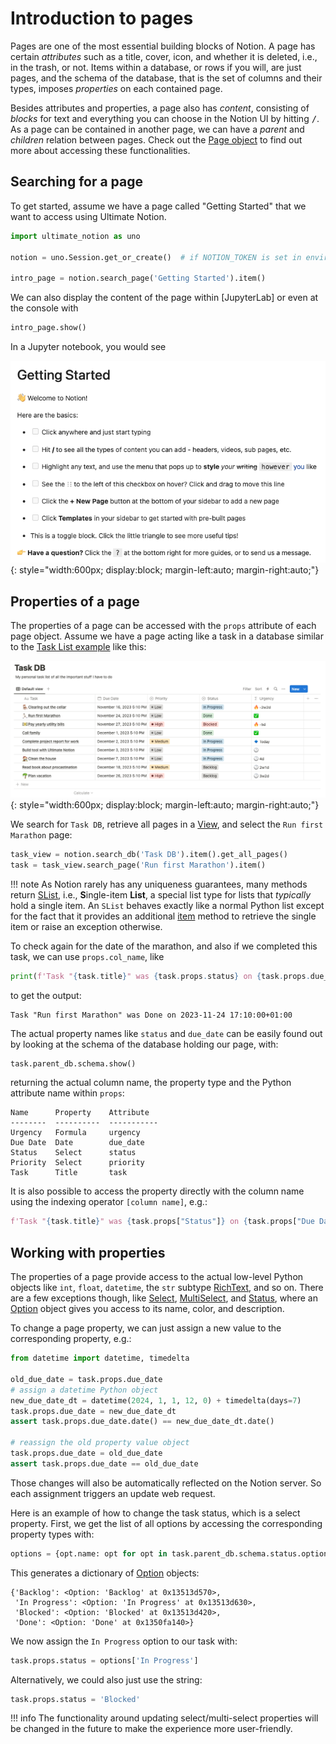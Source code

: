 # Introduction to pages

Pages are one of the most essential building blocks of Notion.
A page has certain *attributes* such as a title, cover, icon, and whether it is deleted, i.e.,
in the trash, or not.
Items within a database, or rows if you will, are just pages, and the schema of the database,
that is the set of columns and their types, imposes *properties* on each contained page.

Besides attributes and properties, a page also has *content*, consisting of *blocks* for text
and everything you can choose in the Notion UI by hitting <kbd>/</kbd>. As a page can be contained
in another page, we can have a *parent* and *children* relation between pages.
Check out the [Page object] to find out more about accessing these functionalities.

## Searching for a page

To get started, assume we have a page called "Getting Started" that we want to access using Ultimate Notion.

```python
import ultimate_notion as uno

notion = uno.Session.get_or_create()  # if NOTION_TOKEN is set in environment

intro_page = notion.search_page('Getting Started').item()
```

We can also display the content of the page within [JupyterLab] or even at the console with

```python
intro_page.show()
```

In a Jupyter notebook, you would see

![Getting started page](../assets/images/notion-getting-started-page.png){: style="width:600px; display:block; margin-left:auto; margin-right:auto;"}

## Properties of a page

The properties of a page can be accessed with the `props` attribute of each page object.
Assume we have a page acting like a task in a database similar to the [Task List example] like this:

![Notion task database](../assets/images/notion-task-db.png){: style="width:600px; display:block; margin-left:auto; margin-right:auto;"}

We search for `Task DB`, retrieve all pages in a [View], and select the `Run first Marathon` page:

```python
task_view = notion.search_db('Task DB').item().get_all_pages()
task = task_view.search_page('Run first Marathon').item()
```

!!! note
    As Notion rarely has any uniqueness guarantees, many methods return [SList], i.e., <b>S</b>ingle-item **List**,
    a special list type for lists that *typically* hold a single item. An `SList` behaves exactly like
    a normal Python list except for the fact that it provides an additional [item] method to retrieve the
    single item or raise an exception otherwise.

To check again for the date of the marathon, and also if we completed this task, we can use `props.col_name`, like

```python
print(f'Task "{task.title}" was {task.props.status} on {task.props.due_date}')
```

to get the output:

```console
Task "Run first Marathon" was Done on 2023-11-24 17:10:00+01:00
```

The actual property names like `status` and `due_date` can be easily found out by looking at the schema of the database
holding our page, with:

```python
task.parent_db.schema.show()
```

returning the actual column name, the property type and the Python attribute name within `props`:

```console
Name      Property    Attribute
--------  ----------  -----------
Urgency   Formula     urgency
Due Date  Date        due_date
Status    Select      status
Priority  Select      priority
Task      Title       task
```

It is also possible to access the property directly with the column name using the indexing operator
`[column name]`, e.g.:

```python
f'Task "{task.title}" was {task.props["Status"]} on {task.props["Due Date"]}'
```

## Working with properties

The properties of a page provide access to the actual low-level Python objects like `int`, `float`, `datetime`,
the `str` subtype [RichText], and so on. There are a few exceptions though, like [Select], [MultiSelect], and [Status],
where an [Option] object gives you access to its name, color, and description.

To change a page property, we can just assign a new value to the corresponding property, e.g.:

```python
from datetime import datetime, timedelta

old_due_date = task.props.due_date
# assign a datetime Python object
new_due_date_dt = datetime(2024, 1, 1, 12, 0) + timedelta(days=7)
task.props.due_date = new_due_date_dt
assert task.props.due_date.date() == new_due_date_dt.date()

# reassign the old property value object
task.props.due_date = old_due_date
assert task.props.due_date == old_due_date
```

Those changes will also be automatically reflected on the Notion server. So each assignment
triggers an update web request.

Here is an example of how to change the task status, which is a select property. First, we
get the list of all options by accessing the corresponding property types with:

```python
options = {opt.name: opt for opt in task.parent_db.schema.status.options}
```

This generates a dictionary of [Option] objects:

```console
{'Backlog': <Option: 'Backlog' at 0x13513d570>,
 'In Progress': <Option: 'In Progress' at 0x13513d630>,
 'Blocked': <Option: 'Blocked' at 0x13513d420>,
 'Done': <Option: 'Done' at 0x1350fa140>}
```

We now assign the `In Progress` option to our task with:

```python
task.props.status = options['In Progress']
```

Alternatively, we could also just use the string:

```python
task.props.status = 'Blocked'
```

!!! info
    The functionality around updating select/multi-select properties will be changed in
    the future to make the experience more user-friendly.

[Page object]: ../../reference/ultimate_notion/page/#ultimate_notion.page.Page
[Task List example]: ../../examples/simple_taskdb/
[View]: ../../reference/ultimate_notion/view/#ultimate_notion.view.View
[SList]: ../../reference/ultimate_notion/utils/#ultimate_notion.utils.SList
[item]: ../../reference/ultimate_notion/utils/#ultimate_notion.utils.SList.item
[PropertyValue]: ../../reference/ultimate_notion/props/#ultimate_notion.props.PropertyValue
[RichText]: ../../reference/ultimate_notion/objects/#ultimate_notion.objects.RichText
[Option]: ../../reference/ultimate_notion/objects/#ultimate_notion.objects.Option
[Select]: ../../reference/ultimate_notion/props/#ultimate_notion.props.Select
[MultiSelect]: ../../reference/ultimate_notion/props/#ultimate_notion.props.MultiSelect
[Status]: ../../reference/ultimate_notion/props/#ultimate_notion.props.Status

